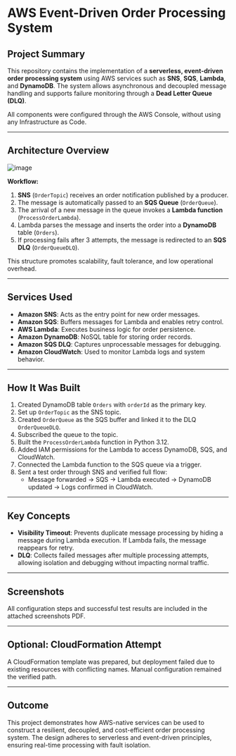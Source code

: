 # AWS Event-Driven Order Processing System




##  Project Summary

This repository contains the implementation of a **serverless, event-driven order processing system** using AWS services such as **SNS**, **SQS**, **Lambda**, and **DynamoDB**. The system allows asynchronous and decoupled message handling and supports failure monitoring through a **Dead Letter Queue (DLQ)**.

All components were configured through the AWS Console, without using any Infrastructure as Code.

---

##  Architecture Overview
![image](https://github.com/user-attachments/assets/38ab152b-f23f-4030-b5cf-fb0d83292bfd)


**Workflow:**

1. **SNS** (`OrderTopic`) receives an order notification published by a producer.
2. The message is automatically passed to an **SQS Queue** (`OrderQueue`).
3. The arrival of a new message in the queue invokes a **Lambda function** (`ProcessOrderLambda`).
4. Lambda parses the message and inserts the order into a **DynamoDB** table (`Orders`).
5. If processing fails after 3 attempts, the message is redirected to an **SQS DLQ** (`OrderQueueDLQ`).

This structure promotes scalability, fault tolerance, and low operational overhead.

---

##  Services Used

- **Amazon SNS**: Acts as the entry point for new order messages.
- **Amazon SQS**: Buffers messages for Lambda and enables retry control.
- **AWS Lambda**: Executes business logic for order persistence.
- **Amazon DynamoDB**: NoSQL table for storing order records.
- **Amazon SQS DLQ**: Captures unprocessable messages for debugging.
- **Amazon CloudWatch**: Used to monitor Lambda logs and system behavior.

---

##  How It Was Built

1. Created DynamoDB table `Orders` with `orderId` as the primary key.
2. Set up `OrderTopic` as the SNS topic.
3. Created `OrderQueue` as the SQS buffer and linked it to the DLQ `OrderQueueDLQ`.
4. Subscribed the queue to the topic.
5. Built the `ProcessOrderLambda` function in Python 3.12.
6. Added IAM permissions for the Lambda to access DynamoDB, SQS, and CloudWatch.
7. Connected the Lambda function to the SQS queue via a trigger.
8. Sent a test order through SNS and verified full flow:
   - Message forwarded → SQS → Lambda executed → DynamoDB updated → Logs confirmed in CloudWatch.

---

##  Key Concepts

- **Visibility Timeout**: Prevents duplicate message processing by hiding a message during Lambda execution. If Lambda fails, the message reappears for retry.
- **DLQ**: Collects failed messages after multiple processing attempts, allowing isolation and debugging without impacting normal traffic.

---

##  Screenshots

All configuration steps and successful test results are included in the attached screenshots PDF.

---

##  Optional: CloudFormation Attempt

A CloudFormation template was prepared, but deployment failed due to existing resources with conflicting names. Manual configuration remained the verified path.

---

##  Outcome

This project demonstrates how AWS-native services can be used to construct a resilient, decoupled, and cost-efficient order processing system. The design adheres to serverless and event-driven principles, ensuring real-time processing with fault isolation.
